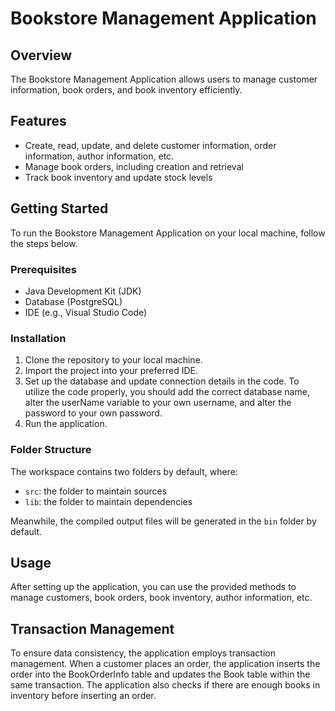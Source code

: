# Bookstore Management Application

## Overview

The Bookstore Management Application allows users to manage customer information, book orders, and book inventory efficiently.

## Features

- Create, read, update, and delete customer information, order information, author information, etc.
- Manage book orders, including creation and retrieval
- Track book inventory and update stock levels

## Getting Started

To run the Bookstore Management Application on your local machine, follow the steps below.

### Prerequisites

- Java Development Kit (JDK)
- Database (PostgreSQL)
- IDE (e.g., Visual Studio Code)

### Installation

1. Clone the repository to your local machine.
2. Import the project into your preferred IDE.
3. Set up the database and update connection details in the code. To utilize the code properly, you should add the correct database name, alter the userName variable to your own username, and alter the password to your own password.
4. Run the application.

### Folder Structure

The workspace contains two folders by default, where:

- `src`: the folder to maintain sources
- `lib`: the folder to maintain dependencies

Meanwhile, the compiled output files will be generated in the `bin` folder by default.

## Usage

After setting up the application, you can use the provided methods to manage customers, book orders, book inventory, author information, etc.

## Transaction Management

To ensure data consistency, the application employs transaction management. When a customer places an order, the application inserts the order into the BookOrderInfo table and updates the Book table within the same transaction. The application also checks if there are enough books in inventory before inserting an order.
